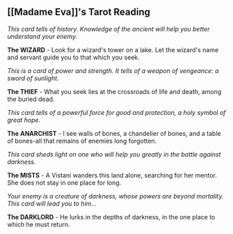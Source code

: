 ## [[Madame Eva]]'s Tarot Reading

_This card tells of history. Knowledge of the ancient will help you better understand your enemy._

**The WIZARD** - Look for a wizard's tower on a lake. Let the wizard's name and servant guide you to that which you seek.

_This is a card of power and strength. It tells of a weapon of vengeance: a sword of sunlight._

**The THIEF** - What you seek lies at the crossroads of life and death, among the buried dead.

_This card tells of a powerful force for good and protection, a holy symbol of great hope._

**The ANARCHIST** - I see walls of bones, a chandelier of bones, and a table of bones-all that remains of enemies long forgotten.

_This card sheds light on one who will help you greatly in the battle against darkness._

**The MISTS** - A Vistani wanders this land alone, searching for her mentor. She does not stay in one place for long.

_Your enemy is a creature of darkness, whose powers are beyond mortality. This card will lead you to him…_

**The DARKLORD** - He lurks in the depths of darkness, in the one place to which he must return.